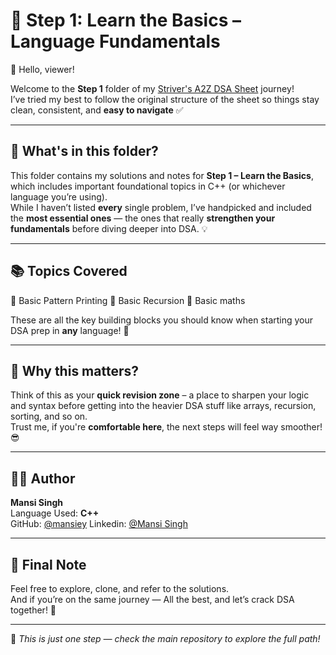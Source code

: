 # 🚀 Step 1: Learn the Basics – Language Fundamentals


👋 Hello, viewer!

Welcome to the **Step 1** folder of my [Striver's A2Z DSA Sheet](https://takeuforward.org/interviews/strivers-dsa-sheet-top-coding-interview-problems/) journey!  
I’ve tried my best to follow the original structure of the sheet so things stay clean, consistent, and **easy to navigate** ✅

---

## 🧭 What's in this folder?

This folder contains my solutions and notes for **Step 1 – Learn the Basics**, which includes important foundational topics in C++ (or whichever language you’re using).  
While I haven’t listed **every** single problem, I’ve handpicked and included the **most essential ones** — the ones that really **strengthen your fundamentals** before diving deeper into DSA. 💡

---

## 📚 Topics Covered

🔹 Basic Pattern Printing
🔹 Basic Recursion 
🔹 Basic maths  

These are all the key building blocks you should know when starting your DSA prep in **any** language! 🔧

---

## 🧠 Why this matters?

Think of this as your **quick revision zone** – a place to sharpen your logic and syntax before getting into the heavier DSA stuff like arrays, recursion, sorting, and so on.  
Trust me, if you're **comfortable here**, the next steps will feel way smoother! 😎

---

## 👩‍💻 Author

**Mansi Singh**  
Language Used: **C++**  
GitHub: [@mansiey](https://github.com/mansiey)
Linkedin: [@Mansi Singh](https://www.linkedin.com/in/mansi-singh-774647376/)


---

## 💌 Final Note

Feel free to explore, clone, and refer to the solutions.  
And if you’re on the same journey — All the best, and let’s crack DSA together! 💪

---
📁 *This is just one step — check the main repository to explore the full path!*
